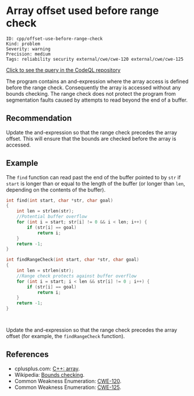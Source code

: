 # Array offset used before range check

```
ID: cpp/offset-use-before-range-check
Kind: problem
Severity: warning
Precision: medium
Tags: reliability security external/cwe/cwe-120 external/cwe/cwe-125

```
[Click to see the query in the CodeQL repository](https://github.com/github/codeql/tree/main/cpp/ql/src/Best%20Practices/Likely%20Errors/OffsetUseBeforeRangeCheck.ql)

The program contains an and-expression where the array access is defined before the range check. Consequently the array is accessed without any bounds checking. The range check does not protect the program from segmentation faults caused by attempts to read beyond the end of a buffer.


## Recommendation
Update the and-expression so that the range check precedes the array offset. This will ensure that the bounds are checked before the array is accessed.


## Example
The `find` function can read past the end of the buffer pointed to by `str` if `start` is longer than or equal to the length of the buffer (or longer than `len`, depending on the contents of the buffer).


```c
int find(int start, char *str, char goal)
{
    int len = strlen(str);
    //Potential buffer overflow
    for (int i = start; str[i] != 0 && i < len; i++) { 
        if (str[i] == goal)
            return i; 
    }
    return -1;
}

int findRangeCheck(int start, char *str, char goal)
{
    int len = strlen(str);
    //Range check protects against buffer overflow
    for (int i = start; i < len && str[i] != 0 ; i++) {
        if (str[i] == goal)
            return i; 
    }
    return -1;
}




```
Update the and-expression so that the range check precedes the array offset (for example, the `findRangeCheck` function).


## References
* cplusplus.com: [ C++: array](http://www.cplusplus.com/reference/array/array/).
* Wikipedia: [ Bounds checking](http://en.wikipedia.org/wiki/Bounds_checking).
* Common Weakness Enumeration: [CWE-120](https://cwe.mitre.org/data/definitions/120.html).
* Common Weakness Enumeration: [CWE-125](https://cwe.mitre.org/data/definitions/125.html).